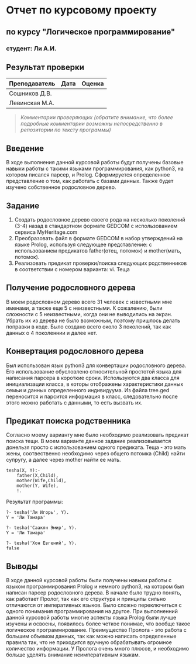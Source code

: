 # Отчет по курсовому проекту
## по курсу "Логическое программирование"

### студент: Ли А.И.

## Результат проверки

| Преподаватель     | Дата         |  Оценка       |
|-------------------|--------------|---------------|
| Сошников Д.В. |              |               |
| Левинская М.А.|              |               |

> *Комментарии проверяющих (обратите внимание, что более подробные комментарии возможны непосредственно в репозитории по тексту программы)*

## Введение

В ходе выполнения данной курсовой работы будут получены базовые навыки работы с такими языками программирования, как python3, на котором писался парсер, и Prolog. Сформируется определенное представление о том, как работать с базами данных. Также будет изучено собственное родословное дерево. 

## Задание

 1. Создать родословное дерево своего рода на несколько поколений (3-4) назад в стандартном формате GEDCOM с использованием сервиса MyHeritage.com 
 2. Преобразовать файл в формате GEDCOM в набор утверждений на языке Prolog, используя следующее представление: с использованием предикатов father(отец, потомок) и mother(мать, потомок).
 3. Реализовать предикат проверки/поиска следующих родственников в соответствии с номером варианта: 
 vi. Теща

## Получение родословного дерева

В моем родословном дерево всего 31 человек с известными мне именами, а также еще 5 с неизвестными. К сожалению, были сложности с 5 неизвестными, когда они не выводились на экран. Убрать их из дерева не было возможным, поэтому пришлось делать поправки в коде. Было создано всего около 3 поколений, так как данных о 4 поколеннии и далее нет.

## Конвертация родословного дерева

Был использован язык python3 для конвертации родословного дерева. Его использование обусловлено относительной простотой языка для написания парсера в короткие сроки. Используются два класса для инициализации класса, в которы отображены характеристики данных семьи и данных определенного индивидуума. Из файла tree.ged переносится и парсится информация в класс, следовательно после этого можно работать с данными, то есть вызвать их.

## Предикат поиска родственника

Согласно моему варианту мне было необходимо реализовать предикат поиска тещи. В моем варианте данное задание реализовывается донельзя просто с использованием одного предиката. 
Теща - это мать жены, соотвественно необходимо через общего потомка (Child) найти супругу, а далее через mother найти ее мать.

```
tesha(X, Y):- 
    father(X,Child),
    mother(Wife,Child), 
    mother(Y, Wife), 
    !.
```

Результат программы:

```
?- tesha('Ли Игорь', Y).
Y = 'Ли Тамара'

?- tesha('Саакян Эмир', Y).
Y = 'Ли Тамара'

?- tesha('Хон Евгений', Y).
false
```

## Выводы

В ходе данной курсовой работы были получены навыки работы с языком программирования Prolog и немного python3, на котором был написан парсер родословного дерева. В начале было трудно понять, как работает Пролог, так как его структура и принципы сильно отличаются от императивных языков. Было сложно переключиться с одного понимания программирования на другое. При выполненний данной курсовой работы многие аспекты языка Prolog были лучше изучены и освоены, появилось более четкое понимае, что вообще такое логическое программирование. 
Преимущество Пролога - это работа с большим объемом данных, так как можно написать определенные правила так, что не приходится вручную обрабатывать огромное количество информации. У Пролога очень много плюсов, и необходимо больше уделять внимание неимперативным языкам.
